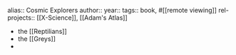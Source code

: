 alias:: Cosmic Explorers
author::
year::
tags:: book, #[[remote viewing]]
rel-projects:: [[X-Science]], [[Adam's Atlas]]


- the [[Reptilians]]
- the [[Greys]]
-
